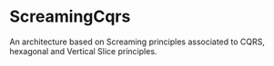 # ScreamingCqrs
An architecture based on Screaming principles associated to CQRS, hexagonal and Vertical Slice principles.
